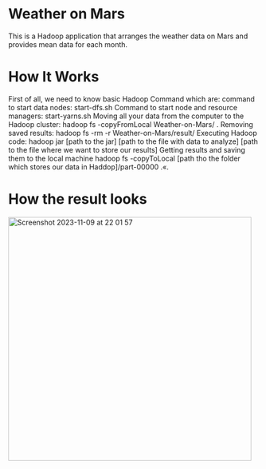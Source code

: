 # Weather on Mars
This is a Hadoop application that arranges the weather data on Mars and provides mean data for each month.

# How It Works
First of all, we need to know basic Hadoop Command which are:
command to start data nodes: start-dfs.sh
Command to start node and resource managers: start-yarns.sh
Moving all your data from the computer to the Hadoop cluster: hadoop fs -copyFromLocal Weather-on-Mars/ .
Removing saved results: hadoop fs -rm -r Weather-on-Mars/result/
Executing Hadoop code: hadoop jar [path to the jar] [path to the file with data to analyze] [path to the file where we want to store our results]
Getting results and saving them to the local machine hadoop fs -copyToLocal [path tho the folder which stores our data in Haddop]/part-00000 .«.

# How the result looks 

<img width="488" alt="Screenshot 2023-11-09 at 22 01 57" src="https://github.com/NejcBoltez/Weather-on-Mars/assets/29955028/4e64ccd0-aa11-4518-be32-aa8a2f2678a8">
